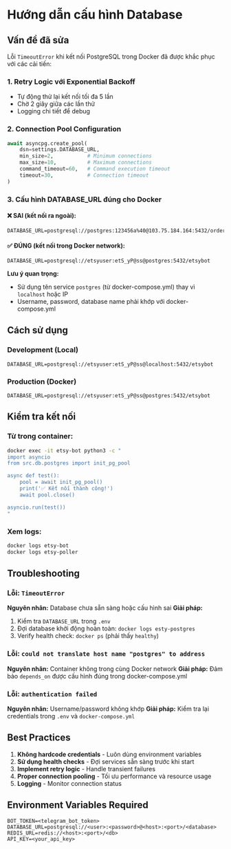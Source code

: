 # Hướng dẫn cấu hình Database

## Vấn đề đã sửa

Lỗi `TimeoutError` khi kết nối PostgreSQL trong Docker đã được khắc phục với các cải tiến:

### 1. **Retry Logic với Exponential Backoff**
- Tự động thử lại kết nối tối đa 5 lần
- Chờ 2 giây giữa các lần thử
- Logging chi tiết để debug

### 2. **Connection Pool Configuration**
```python
await asyncpg.create_pool(
    dsn=settings.DATABASE_URL,
    min_size=2,           # Minimum connections
    max_size=10,          # Maximum connections
    command_timeout=60,   # Command execution timeout
    timeout=30,           # Connection timeout
)
```

### 3. **Cấu hình DATABASE_URL đúng cho Docker**

#### ❌ SAI (kết nối ra ngoài):
```
DATABASE_URL=postgresql://postgres:123456a%40@103.75.184.164:5432/order_sync_db_dev
```

#### ✅ ĐÚNG (kết nối trong Docker network):
```
DATABASE_URL=postgresql://etsyuser:etS_yP@ss@postgres:5432/etsybot
```

**Lưu ý quan trọng:**
- Sử dụng tên service `postgres` (từ docker-compose.yml) thay vì `localhost` hoặc IP
- Username, password, database name phải khớp với docker-compose.yml

## Cách sử dụng

### Development (Local)
```env
DATABASE_URL=postgresql://etsyuser:etS_yP@ss@localhost:5432/etsybot
```

### Production (Docker)
```env
DATABASE_URL=postgresql://etsyuser:etS_yP@ss@postgres:5432/etsybot
```

## Kiểm tra kết nối

### Từ trong container:
```bash
docker exec -it etsy-bot python3 -c "
import asyncio
from src.db.postgres import init_pg_pool

async def test():
    pool = await init_pg_pool()
    print('✅ Kết nối thành công!')
    await pool.close()

asyncio.run(test())
"
```

### Xem logs:
```bash
docker logs etsy-bot
docker logs etsy-poller
```

## Troubleshooting

### Lỗi: `TimeoutError`
**Nguyên nhân:** Database chưa sẵn sàng hoặc cấu hình sai
**Giải pháp:**
1. Kiểm tra `DATABASE_URL` trong `.env`
2. Đợi database khởi động hoàn toàn: `docker logs esty-postgres`
3. Verify health check: `docker ps` (phải thấy `healthy`)

### Lỗi: `could not translate host name "postgres" to address`
**Nguyên nhân:** Container không trong cùng Docker network
**Giải pháp:** Đảm bảo `depends_on` được cấu hình đúng trong docker-compose.yml

### Lỗi: `authentication failed`
**Nguyên nhân:** Username/password không khớp
**Giải pháp:** Kiểm tra lại credentials trong `.env` và `docker-compose.yml`

## Best Practices

1. **Không hardcode credentials** - Luôn dùng environment variables
2. **Sử dụng health checks** - Đợi services sẵn sàng trước khi start
3. **Implement retry logic** - Handle transient failures
4. **Proper connection pooling** - Tối ưu performance và resource usage
5. **Logging** - Monitor connection status

## Environment Variables Required

```env
BOT_TOKEN=<telegram_bot_token>
DATABASE_URL=postgresql://<user>:<password>@<host>:<port>/<database>
REDIS_URL=redis://<host>:<port>/<db>
API_KEY=<your_api_key>
```
